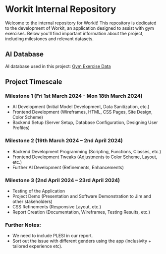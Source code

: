 # Workit Internal Repository

Welcome to the internal repository for Workit! This repository is dedicated to the development of Workit, an application designed to assist with gym exercises. Below you'll find important information about the project, including milestones and relevant datasets.

## AI Database

AI database used in this project: [Gym Exercise Data](https://www.kaggle.com/datasets/niharika41298/gym-exercise-data)

## Project Timescale

### Milestone 1 (Fri 1st March 2024 - Mon 18th March 2024)

- AI Development (Initial Model Development, Data Sanitization, etc.)
- Frontend Development (Wireframes, HTML, CSS Pages, Site Design, Color Scheme)
- Backend Setup (Server Setup, Database Configuration, Designing User Profiles)

### Milestone 2 (19th March 2024 – 2nd April 2024)

- Backend Development Programming (Scripting, Functions, Classes, etc.)
- Frontend Development Tweaks (Adjustments to Color Scheme, Layout, etc.)
- Further AI Development (Refinements, Enhancements)

### Milestone 3 (2nd April 2024 – 23rd April 2024)

- Testing of the Application
- Project Demo (Presentation and Software Demonstration to Jim and other stakeholders)
- CSS Refinements (Responsive Layout, etc.)
- Report Creation (Documentation, Wireframes, Testing Results, etc.)


### Further Notes: 

-	We need to include PLESI in our report. 
-	Sort out the issue with different genders using the app (inclusivity + tailored experience etc).
